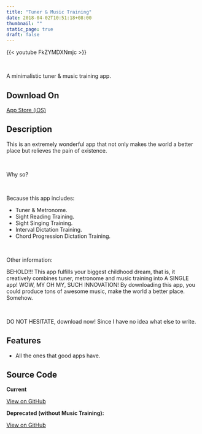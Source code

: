 ```yaml
---
title: "Tuner & Music Training"
date: 2018-04-02T10:51:18+08:00
thumbnail: ""
static_page: true
draft: false
---
```


{{< youtube FkZYMDXNmjc >}}

<br />

A minimalistic tuner & music training app.

## Download On
[App Store (iOS)](https://itunes.apple.com/us/app/id1366918623)

## Description
This is an extremely wonderful app that not only makes the world a better place but relieves the pain of existence.

<br />

Why so?

<br />

Because this app includes:

* Tuner & Metronome.
* Sight Reading Training.
* Sight Singing Training.
* Interval Dictation Training.
* Chord Progression Dictation Training.

<br />

Other information:

BEHOLD!!! This app fulfills your biggest childhood dream, that is, it creatively combines tuner, metronome and music training into A SINGLE app! WOW, MY OH MY, SUCH INNOVATION! By downloading this app, you could produce tons of awesome music, make the world a better place. Somehow.

<br />

DO NOT HESITATE, download now! Since I have no idea what else to write.

## Features
* All the ones that good apps have.

## Source Code
**Current**

[View on GitHub](https://github.com/YuChaoGithub/music-training)

**Deprecated (without Music Training):**

[View on GitHub](https://github.com/YuChaoGithub/iOS-Tuner-Metronome)